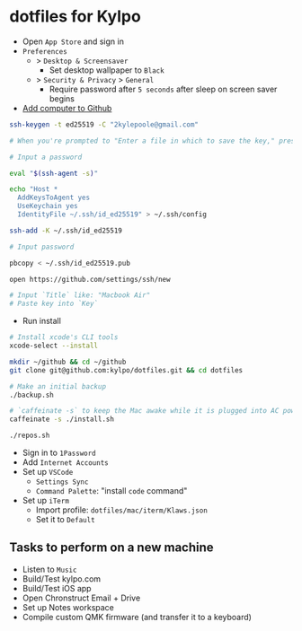 # dotfiles for Kylpo
- Open `App Store` and sign in
- `Preferences`
  - \> `Desktop & Screensaver` 
    - Set desktop wallpaper to `Black`
  - \> `Security & Privacy` > `General`
    - Require password after `5 seconds` after sleep on screen saver begins
- [Add computer to Github](https://docs.github.com/en/github/authenticating-to-github/connecting-to-github-with-ssh/generating-a-new-ssh-key-and-adding-it-to-the-ssh-agent)
```sh
ssh-keygen -t ed25519 -C "2kylepoole@gmail.com"

# When you're prompted to "Enter a file in which to save the key," press Enter.

# Input a password

eval "$(ssh-agent -s)"

echo "Host *
  AddKeysToAgent yes
  UseKeychain yes
  IdentityFile ~/.ssh/id_ed25519" > ~/.ssh/config

ssh-add -K ~/.ssh/id_ed25519

# Input password

pbcopy < ~/.ssh/id_ed25519.pub

open https://github.com/settings/ssh/new

# Input `Title` like: "Macbook Air"
# Paste key into `Key`
```

- Run install
```sh
# Install xcode's CLI tools
xcode-select --install

mkdir ~/github && cd ~/github
git clone git@github.com:kylpo/dotfiles.git && cd dotfiles

# Make an initial backup
./backup.sh

# `caffeinate -s` to keep the Mac awake while it is plugged into AC power
caffeinate -s ./install.sh

./repos.sh
```

- Sign in to `1Password`
- Add `Internet Accounts`
- Set up `VSCode`
  - `Settings Sync`
  - `Command Palette`: "install `code` command"
- Set up `iTerm`
  - Import profile: `dotfiles/mac/iterm/Klaws.json`
  - Set it to `Default`

## Tasks to perform on a new machine
- Listen to `Music`
- Build/Test kylpo.com
- Build/Test iOS app
- Open Chronstruct Email + Drive
- Set up Notes workspace
- Compile custom QMK firmware (and transfer it to a keyboard)